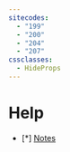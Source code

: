 ```yaml
---
sitecodes:
  - "199"
  - "200"
  - "204"
  - "207"
cssclasses:
  - HideProps
---
```

# Help

- [*] [Notes](Notes%20Help.md)
